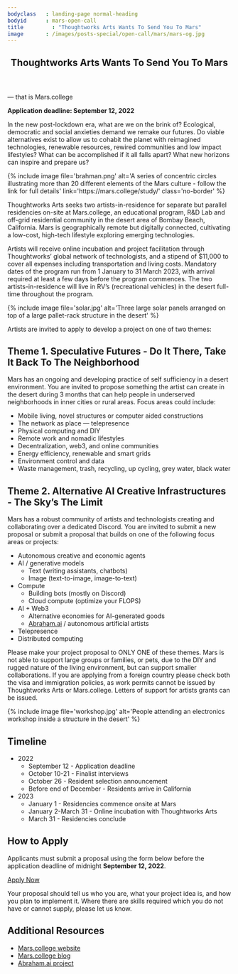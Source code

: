 ```yaml
---
bodyclass   : landing-page normal-heading
bodyid      : mars-open-call
title	      : "Thoughtworks Arts Wants To Send You To Mars"
image       : /images/posts-special/open-call/mars/mars-og.jpg
---
```

<section>
  <div class="content">
    <header>
      <h1>Thoughtworks Arts Wants To Send You To Mars</h1>
    </header>
    <div class="text">
			<p>— that is Mars.college</p>
			<p><strong>Application deadline: September 12, 2022</strong></p>
			<p>In the new post-lockdown era, what are we on the brink of? Ecological, democratic and social anxieties demand we remake our futures. Do viable alternatives exist to allow us to cohabit the planet with reimagined technologies, renewable resources, rewired communities and low impact lifestyles? What can be accomplished if it all falls apart? What new horizons can inspire and prepare us?</p>
			{% include image file='brahman.png'
				alt='A series of concentric circles illustrating more than 20 different elements of the Mars culture - follow the link for full details'
				link='https://mars.college/study/'
				class='no-border' %}
			<p>Thoughtworks Arts seeks two artists-in-residence for separate but parallel residencies on-site at Mars.college, an educational program, R&D Lab and off-grid residential community in the desert area of Bombay Beach, California. Mars is geographically remote but digitally connected, cultivating a low-cost, high-tech lifestyle exploring emerging technologies.</p>
			<p>Artists will receive online incubation and project facilitation through Thoughtworks’ global network of technologists, and a stipend of $11,000 to cover all expenses including transportation and living costs. Mandatory dates of the program run from 1 January to 31 March 2023, with arrival required at least a few days before the program commences. The two artists-in-residence will live in RV’s (recreational vehicles) in the desert full-time throughout the program.</p>
		</div>
		{% include image file='solar.jpg'
	 		alt='Three large solar panels arranged on top of a large pallet-rack structure in the desert' %}
	 	<div class="text">
			<p>Artists are invited to apply to develop a project on one of two themes:</p>
			<h2>Theme 1. Speculative Futures - Do It There, Take It Back To The Neighborhood</h2>
			<p>Mars has an ongoing and developing practice of self sufficiency in a desert environment. You are invited to propose something the artist can create in the desert during 3 months that can help people in underserved neighborhoods in inner cities or rural areas. Focus areas could include:</p>
			<ul>
				<li>Mobile living, novel structures or computer aided constructions</li>
				<li>The network as place — telepresence</li>
				<li>Physical computing and DIY</li>
				<li>Remote work and nomadic lifestyles</li>
				<li>Decentralization, web3, and online communities</li>
				<li>Energy efficiency, renewable and smart grids</li>
				<li>Environment control and data</li>
				<li>Waste management, trash, recycling, up cycling, grey water, black water</li>
			</ul>
			<h2>Theme 2. Alternative AI Creative Infrastructures - The Sky’s The Limit</h2>
			<p>Mars has a robust community of artists and technologists creating and collaborating over a dedicated Discord. You are invited to submit a new proposal or submit a proposal that builds on one of the following focus areas or projects:</p>
			<ul>
				<li>Autonomous creative and economic agents</li>
				<li>AI / generative models
					<ul>
				  	<li>Text (writing assistants, chatbots)</li>
						<li>Image (text-to-image, image-to-text)</li>
					</ul>
				</li>
				<li>Compute
					<ul>
						<li>Building bots (mostly on Discord)</li>
						<li>Cloud compute (optimize your FLOPS)</li>
					</ul>
				</li>
				<li>AI + Web3
					<ul>
						<li>Alternative economies for AI-generated goods</li>
						<li><a href="https://abraham.ai/">Abraham.ai</a> / autonomous artificial artists</li>
					</ul>
				</li>
				<li>Telepresence</li>
				<li>Distributed computing</li>
			</ul>
			<p>Please make your project proposal to ONLY ONE of these themes. Mars is not able to support large groups or families, or pets, due to the DIY and rugged nature of the living environment, but can support smaller collaborations. If you are applying from a foreign country please check both the visa and immigration policies, as work permits cannot be issued by Thoughtworks Arts or Mars.college. Letters of support for artists grants can be issued.</p>
		</div>
		{% include image file='workshop.jpg'
			 alt='People attending an electronics workshop inside a structure in the desert' %}
	 	<div class="text">
			<h2>Timeline</h2>
			<ul>
				<li>2022
					<ul>
						<li>September 12 - Application deadline</li>
						<li>October 10-21 - Finalist interviews</li>
						<li>October 26 - Resident selection announcement</li>
						<li>Before end of December - Residents arrive in California</li>
					</ul>
				</li>
				<li>2023
					<ul>
						<li>January 1 - Residencies commence onsite at Mars</li>
						<li>January 2-March 31 - Online incubation with Thoughtworks Arts</li>
						<li>March 31 - Residencies conclude</li>
					</ul>
				</li>
			</ul>
			<h2>How to Apply</h2>
			<p>Applicants must submit a proposal using the form below before the application deadline of midnight <strong>September 12, 2022</strong>.</p>
			<p><a href='https://forms.gle/PX8QqkQwe67g3cHC8' class='attention'>Apply Now</a></p>
			<p>Your proposal should tell us who you are, what your project idea is, and how you plan to implement it. Where there are skills required which you do not have or cannot supply, please let us know.</p>
			<h2>Additional Resources</h2>
			<ul>
				<li><a href="https://mars.college/">Mars.college website</a></li>
				<li><a href="https://mars.college/blog/">Mars.college blog</a></li>
				<li><a href="https://abraham.ai/">Abraham.ai project</a></li>
			</ul>
		</div>
	</div>
</section>